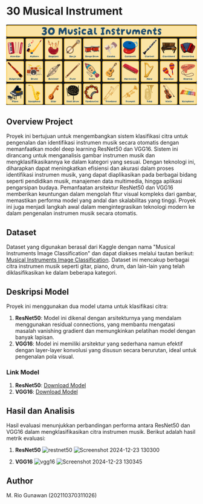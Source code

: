 # 30 Musical Instrument
![Background Image](assets/background.png)

## Overview Project
Proyek ini bertujuan untuk mengembangkan sistem klasifikasi citra untuk pengenalan dan identifikasi instrumen musik secara otomatis dengan memanfaatkan model deep learning ResNet50 dan VGG16. Sistem ini dirancang untuk menganalisis gambar instrumen musik dan mengklasifikasikannya ke dalam kategori yang sesuai. Dengan teknologi ini, diharapkan dapat meningkatkan efisiensi dan akurasi dalam proses identifikasi instrumen musik, yang dapat diaplikasikan pada berbagai bidang seperti pendidikan musik, manajemen data multimedia, hingga aplikasi pengarsipan budaya. Pemanfaatan arsitektur ResNet50 dan VGG16 memberikan keuntungan dalam mengolah fitur visual kompleks dari gambar, memastikan performa model yang andal dan skalabilitas yang tinggi. Proyek ini juga menjadi langkah awal dalam mengintegrasikan teknologi modern ke dalam pengenalan instrumen musik secara otomatis.

## Dataset
Dataset yang digunakan berasal dari Kaggle dengan nama "Musical Instruments Image Classification" dan dapat diakses melalui tautan berikut: [Musical Instruments Image Classification](https://www.kaggle.com/datasets/gpiosenka/musical-instruments-image-classification). Dataset ini mencakup berbagai citra instrumen musik seperti gitar, piano, drum, dan lain-lain yang telah diklasifikasikan ke dalam beberapa kategori.

## Deskripsi Model
Proyek ini menggunakan dua model utama untuk klasifikasi citra:
1. **ResNet50**: Model ini dikenal dengan arsitekturnya yang mendalam menggunakan residual connections, yang membantu mengatasi masalah vanishing gradient dan memungkinkan pelatihan model dengan banyak lapisan.
2. **VGG16**: Model ini memiliki arsitektur yang sederhana namun efektif dengan layer-layer konvolusi yang disusun secara berurutan, ideal untuk pengenalan pola visual.

### Link Model
1. **ResNet50**: [Download Model](https://drive.google.com/file/d/1gmAV0MfD3aWf5wrtc5oL2YPvMK3eY6Xm/view?usp=drive_link)
2. **VGG16**: [Download Model](https://drive.google.com/file/d/1nD6G8P7UEVdKPov2AjrWgtNh_RwycBtG/view?usp=sharing)

## Hasil dan Analisis
Hasil evaluasi menunjukkan perbandingan performa antara ResNet50 dan VGG16 dalam mengklasifikasikan citra instrumen musik. Berikut adalah hasil metrik evaluasi:

1. **ResNet50** 
![restnet50](https://github.com/user-attachments/assets/fe02500b-5e4d-4ebb-a04c-be18fa055ae7)
![Screenshot 2024-12-23 130300](https://github.com/user-attachments/assets/18f85076-62c2-4c4c-b06f-3c99901d0799)

2. **VGG16**
![vgg16](https://github.com/user-attachments/assets/1b882998-8f6a-4673-8ce8-950d3881eb17)
![Screenshot 2024-12-23 130345](https://github.com/user-attachments/assets/bb43cf83-e177-4f9b-88ef-e42313470bdb)


## Author
M. Rio Gunawan (202110370311026)
